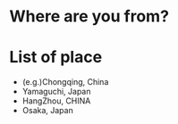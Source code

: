 # Where are you from?

# List of place
- (e.g.)Chongqing, China
- Yamaguchi, Japan
- HangZhou, CHINA
- Osaka, Japan
